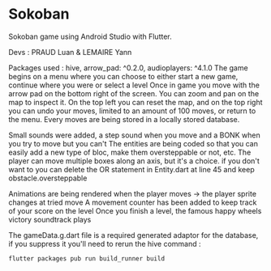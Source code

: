 # Sokoban

Sokoban game using Android Studio with Flutter.

Devs : PRAUD Luan & LEMAIRE Yann

Packages used : hive, arrow_pad: ^0.2.0, audioplayers: ^4.1.0
The game begins on a menu where you can choose to either start a new game, continue where you were or select a level
Once in game you move with the arrow pad on the bottom right of the screen. You can zoom and pan on the map to inspect it.
On the top left you can reset the map, and on the top right you can undo your moves, limited to an amount of 100 moves, or return to the menu.
Every moves are being stored in a locally stored database.

Small sounds were added, a step sound when you move and a BONK when you try to move but you can't
The entities are being coded so that you can easily add a new type of bloc, make them oversteppable or not, etc.
The player can move multiple boxes along an axis, but it's a choice. if you don't want to you can delete the OR statement in Entity.dart at line 45 and keep obstacle.oversteppable

Animations are being rendered when the player moves -> the player sprite changes at tried move
A movement counter has been added to keep track of your score on the level
Once you finish a level, the famous happy wheels victory soundtrack plays

The gameData.g.dart file is a required generated adaptor for the database, if you suppress it you'll need to rerun the hive command :
```
flutter packages pub run build_runner build
```